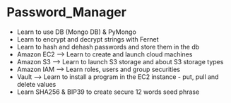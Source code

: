 # Password_Manager

- Learn to use DB (Mongo DB) & PyMongo
- Learn to encrypt and decrypt strings with Fernet
- Learn to hash and dehash passwords and store them in the db
- Amazon EC2 --> Learn to create and launch cloud machines
- Amazon S3 --> Learn to launch S3 storage and about S3 storage types
- Amazon IAM --> Learn roles, users and group securities
- Vault --> Learn to install a program in the EC2 instance - put, pull and delete values
- Learn SHA256 & BIP39 to create secure 12 words seed phrase
